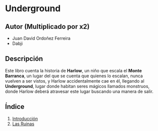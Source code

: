 # Underground

## Autor (Multiplicado por x2)
- Juan David Ordoñez Ferreira
- Dabji

## Descripción

Este libro cuenta la historia de **Harlow**, un niño que escala el **Monte Barranca**, un lugar del que se cuenta que quienes lo escalan, nunca vuelven a ser vistos, y Harlow accidentalmente cae en él, llegando al **Underground**, lugar donde habitan seres mágicos llamados monstruos, donde Harlow deberá atravesar este lugar buscando una manera de salir.

## Índice
1. [Introducción](Introducción/README.md)
2. [Las Ruinas](Las-Ruinas/README.md)